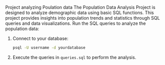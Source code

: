 Project analyzing Poulation data 
The Population Data Analysis Project is designed to analyze demographic data using basic SQL functions. This project provides insights into population trends and statistics through SQL queries and data visualizations.
Run the SQL queries to analyze the population data:
1. Connect to your database:
    ```sh
    psql -U username -d yourdatabase
    ```
2. Execute the queries in `queries.sql` to perform the analysis.
